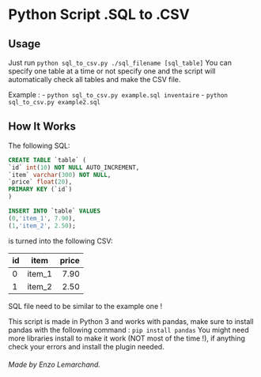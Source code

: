 # Python Script .SQL to .CSV

## Usage
Just run `python sql_to_csv.py ./sql_filename [sql_table]` You can specify one table at a time or not specify one and the script will automatically check all tables and make the CSV file.

Example : - `python sql_to_csv.py example.sql inventaire`
          - `python sql_to_csv.py example2.sql`

## How It Works
The following SQL:

```sql
CREATE TABLE `table` (
`id` int(10) NOT NULL AUTO_INCREMENT,
`item` varchar(300) NOT NULL,
`price` float(20),
PRIMARY KEY (`id`)
)

INSERT INTO `table` VALUES 
(0,'item_1', 7.90),
(1,'item_2', 2.50);
```
    
is turned into the following CSV:

| id   | item   | price |
| ---- |:------:| -----:|
| 0    | item_1 | 7.90  |
| 1    | item_2 | 2.50  |

SQL file need to be similar to the example one !

This script is made in Python 3 and works with pandas, make sure to install pandas with the following command : `pip install pandas`
You might need more libraries install to make it work (NOT most of the time !), if anything check your errors and install the plugin needed.

###### Made by Enzo Lemarchand.
